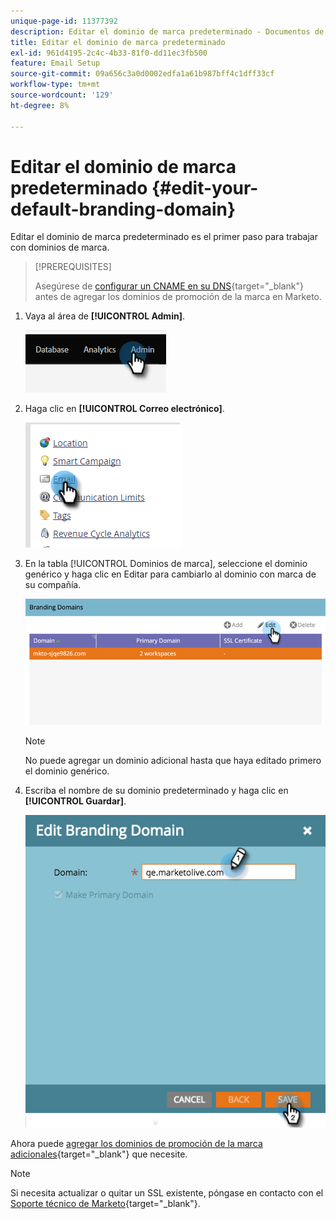 ```yaml
---
unique-page-id: 11377392
description: Editar el dominio de marca predeterminado - Documentos de Marketo - Documentación del producto
title: Editar el dominio de marca predeterminado
exl-id: 961d4195-2c4c-4b33-81f0-dd11ec3fb500
feature: Email Setup
source-git-commit: 09a656c3a0d0002edfa1a61b987bff4c1dff33cf
workflow-type: tm+mt
source-wordcount: '129'
ht-degree: 8%

---
```


# Editar el dominio de marca predeterminado {#edit-your-default-branding-domain}

Editar el dominio de marca predeterminado es el primer paso para trabajar con dominios de marca.

>[!PREREQUISITES]
>
>Asegúrese de [configurar un CNAME en su DNS](/help/marketo/getting-started/initial-setup/configure-protocols-for-marketo.md){target="_blank"} antes de agregar los dominios de promoción de la marca en Marketo.

1. Vaya al área de **[!UICONTROL Admin]**.

   ![](assets/edit-your-default-branding-domain-1.png)

1. Haga clic en **[!UICONTROL Correo electrónico]**.

   ![](assets/edit-your-default-branding-domain-2.png)

1. En la tabla [!UICONTROL Dominios de marca], seleccione el dominio genérico y haga clic en Editar para cambiarlo al dominio con marca de su compañía.

   ![](assets/edit-your-default-branding-domain-3.png)

   >[!NOTE]
   >
   >No puede agregar un dominio adicional hasta que haya editado primero el dominio genérico.

1. Escriba el nombre de su dominio predeterminado y haga clic en **[!UICONTROL Guardar]**.

   ![](assets/edit-your-default-branding-domain-4.png)

Ahora puede [agregar los dominios de promoción de la marca adicionales](/help/marketo/product-docs/administration/email-setup/add-multiple-branding-domains/add-an-additional-branding-domain.md){target="_blank"} que necesite.

>[!NOTE]
>
>Si necesita actualizar o quitar un SSL existente, póngase en contacto con el [Soporte técnico de Marketo](https://nation.marketo.com/t5/support/ct-p/Support){target="_blank"}.
